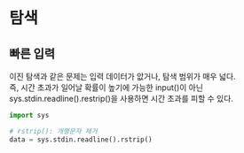 # 탐색

## 빠른 입력
이진 탐색과 같은 문제는 입력 데이터가 앖거나, 탐색 범위가 매우 넓다.  
즉, 시간 초과가 일어날 확률이 높기에 가능한 input()이 아닌   
sys.stdin.readline().restrip()을 사용하면 시간 초과를 피할 수 있다.

```python
import sys

# rstrip(): 개행문자 제거
data = sys.stdin.readline().rstrip()
```